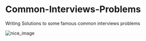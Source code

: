 # Common-Interviews-Problems
Writing Solutions to some famous common interviews problems

![nice_image](https://imageproxy.ifunny.co/crop:x-20,resize:640x,quality:90x75/images/d6ffca321b638a618c8378ad9c04f2182aecc61e42dd151f41c0c1593efa3cfc_1.jpg)
